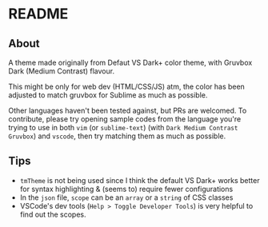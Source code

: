 # README
## About
A theme made originally from Defaut VS Dark+ color theme, with Gruvbox Dark (Medium Contrast) flavour.

This might be only for web dev (HTML/CSS/JS) atm, the color has been adjusted to match gruvbox for Sublime as much as possible.

Other languages haven't been tested against, but PRs are welcomed.
To contribute, please try opening sample codes from the language you're trying to use in both `vim` (or `sublime-text`) (with `Dark Medium Contrast Gruvbox`) and `vscode`, then try matching them as much as possible.

## Tips
 - `tmTheme` is not being used since I think the default VS Dark+ works better for syntax highlighting & (seems to) require fewer configurations
 - In the `json` file, `scope` can be an `array` or a `string` of CSS classes
 - VSCode's dev tools (`Help > Toggle Developer Tools`) is very helpful to find out the scopes.